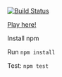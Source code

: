 [![Build Status](https://travis-ci.org/phantomesse/code-names.svg?branch=master)](https://travis-ci.org/phantomesse/code-names)

[Play here!](http://phantomesse.github.io/code-names)

Install npm

Run `npm install`

Test: `npm test`
